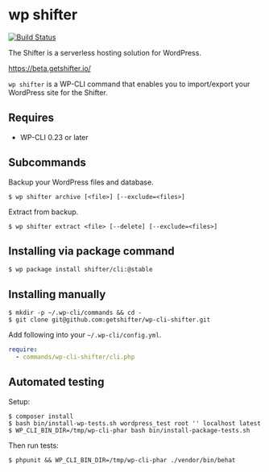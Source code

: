 # wp shifter

[![Build Status](https://travis-ci.org/getshifter/wp-cli-shifter.svg?branch=master)](https://travis-ci.org/getshifter/wp-cli-shifter)

The Shifter is a serverless hosting solution for WordPress.

https://beta.getshifter.io/

`wp shifter` is a WP-CLI command that enables you to import/export your WordPress site for the Shifter.

## Requires

* WP-CLI 0.23 or later

## Subcommands

Backup your WordPress files and database.

```shell
$ wp shifter archive [<file>] [--exclude=<files>]
```

Extract from backup.

```shell
$ wp shifter extract <file> [--delete] [--exclude=<files>]
```

## Installing via package command

```shell
$ wp package install shifter/cli:@stable
```

## Installing manually

```shell
$ mkdir -p ~/.wp-cli/commands && cd -
$ git clone git@github.com:getshifter/wp-cli-shifter.git
```

Add following into your `~/.wp-cli/config.yml`.

```yaml
require:
  - commands/wp-cli-shifter/cli.php
```

## Automated testing

Setup:

```shell
$ composer install
$ bash bin/install-wp-tests.sh wordpress_test root '' localhost latest
$ WP_CLI_BIN_DIR=/tmp/wp-cli-phar bash bin/install-package-tests.sh
```

Then run tests:

```shell
$ phpunit && WP_CLI_BIN_DIR=/tmp/wp-cli-phar ./vendor/bin/behat
```
